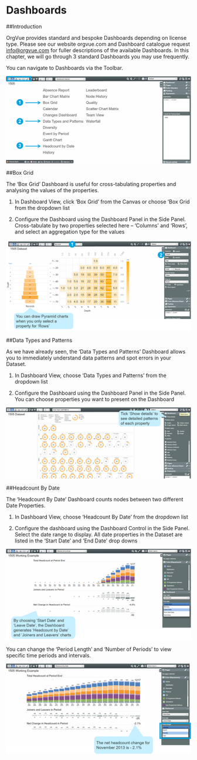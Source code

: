 # Dashboards

##Introduction

OrgVue provides standard and bespoke Dashboards depending on license type. Please see our website orgvue.com and Dashboard catalogue request [info@orgvue.com]() for fuller descriptions of the available Dashboards. In this chapter, we will  go through 3 standard Dashboards you may use frequently.

You can navigate to Dashboards via the Toolbar.

![](5-001.dashboardintro.png)

##Box Grid

The ‘Box Grid’ Dashboard is useful for cross-tabulating properties and analysing the values of the properties.

1. In Dashboard View, click ‘Box Grid’ from the Canvas or choose ‘Box Grid from the dropdown list

2. Configure the Dashboard using the Dashboard Panel in the Side Panel. Cross-tabulate by two properties selected here – ‘Columns’ and ‘Rows’, and select an aggregation type for the values

![](5-002.boxgrid.png)


##Data Types and Patterns

As we have already seen, the ‘Data Types and Patterns’ Dashboard allows you to immediately understand data patterns and spot errors in your Dataset.

1. In Dashboard View, choose ‘Data Types and Patterns’ from the dropdown list

2. Configure the Dashboard using the Dashboard Panel in the Side Panel. You can choose properties you want to present on the Dashboard

![](5-003.datatypes.png)

##Headcount By Date

The ‘Headcount By Date’ Dashboard counts nodes between two different Date Properties.

1. In Dashboard View, choose ‘Headcount By Date’ from the dropdown list

2. Configure the dashboard using the Dashboard Control in the Side Panel. Select the date range to display. All date properties in the Dataset are listed in the ‘Start Date’ and ‘End Date’ drop downs

![](5-004.headcountbydate.png)

You can change the ‘Period Length’ and ‘Number of Periods’ to view specific time periods and intervals.

![](5-005.periods.png)

